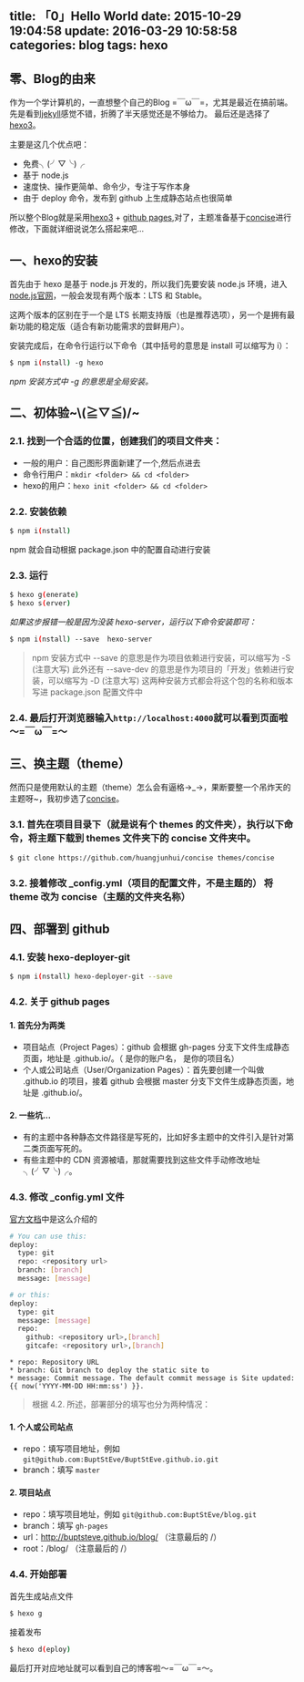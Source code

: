 title: 「0」Hello World
date: 2015-10-29 19:04:58
update: 2016-03-29 10:58:58
categories: blog
tags: hexo
---

## 零、Blog的由来
作为一个学计算机的，一直想整个自己的Blog =￣ω￣=，尤其是最近在搞前端。
先是看到[jekyll](http://jekyllcn.com/)感觉不错，折腾了半天感觉还是不够给力。
最后还是选择了[hexo3](https://hexo.io/)。

<!-- more -->

主要是这几个优点吧：

* 免费╮(╯▽╰)╭
* 基于 node.js
* 速度快、操作更简单、命令少，专注于写作本身
* 由于 deploy 命令，发布到 github 上生成静态站点也很简单

所以整个Blog就是采用[hexo3](https://hexo.io/) + [github pages](https://pages.github.com/),对了，主题准备基于[concise](https://github.com/huangjunhui/concise)进行修改，下面就详细说说怎么搭起来吧...

## 一、hexo的安装
首先由于 hexo 是基于 node.js 开发的，所以我们先要安装 node.js 环境，进入[node.js官网](https://nodejs.org/en/)，一般会发现有两个版本：LTS 和 Stable。

这两个版本的区别在于一个是 LTS 长期支持版（也是推荐选项），另一个是拥有最新功能的稳定版（适合有新功能需求的尝鲜用户）。

安装完成后，在命令行运行以下命令（其中括号的意思是 install 可以缩写为 i）：

```bash
$ npm i(nstall) -g hexo
```

*npm 安装方式中 -g 的意思是全局安装。*

## 二、初体验~\\(≧▽≦)/~
### 2.1. 找到一个合适的位置，创建我们的项目文件夹：
* 一般的用户：自己图形界面新建了一个,然后点进去
* 命令行用户：`mkdir <folder> && cd <folder>`
* hexo的用户：`hexo init <folder> && cd <folder>`

### 2.2. 安装依赖

```bash
$ npm i(nstall)
```

npm 就会自动根据 package.json 中的配置自动进行安装

### 2.3. 运行

```bash
$ hexo g(enerate)
$ hexo s(erver)
```

*如果这步报错一般是因为没装 hexo-server，运行以下命令安装即可：*

```bash
$ npm i(nstall) --save  hexo-server
```

> npm 安装方式中 --save 的意思是作为项目依赖进行安装，可以缩写为 -S (注意大写)
> 此外还有 --save-dev 的意思是作为项目的「开发」依赖进行安装，可以缩写为 -D (注意大写)
> 这两种安装方式都会将这个包的名称和版本写进 package.json 配置文件中

### 2.4. 最后打开浏览器输入`http://localhost:4000`就可以看到页面啦～=￣ω￣=～

## 三、换主题（theme）
然而只是使用默认的主题（theme）怎么会有逼格→_→，果断要整一个吊炸天的主题呀~，我初步选了[concise](https://github.com/huangjunhui/concise)。

### 3.1. 首先在项目目录下（就是说有个 themes 的文件夹），执行以下命令，将主题下载到 themes 文件夹下的 concise 文件夹中。

```bash
$ git clone https://github.com/huangjunhui/concise themes/concise
```

### 3.2. 接着修改 _config.yml（项目的配置文件，不是主题的） 将 theme 改为 concise（主题的文件夹名称）

## 四、部署到 github
### 4.1. 安装 hexo-deployer-git

```bash
$ npm i(nstall) hexo-deployer-git --save
```

### 4.2. 关于 github pages
#### 1. 首先分为两类
* 项目站点（Project Pages）：github 会根据 gh-pages 分支下文件生成静态页面，地址是 <yourName>.github.io/<projectName>。（<yourName> 是你的账户名，<projectName> 是你的项目名）
* 个人或公司站点（User/Organization Pages）：首先要创建一个叫做 <yourName>.github.io 的项目，接着 github 会根据 master 分支下文件生成静态页面，地址是 <yourName>.github.io/。

#### 2. 一些坑...
* 有的主题中各种静态文件路径是写死的，比如好多主题中的文件引入是针对第二类页面写死的。
* 有些主题中的 CDN 资源被墙，那就需要找到这些文件手动修改地址╮(╯▽╰)╭。

### 4.3. 修改 _config.yml 文件
[官方文档](https://github.com/hexojs/hexo-deployer-git)中是这么介绍的

```bash
# You can use this:
deploy:
  type: git
  repo: <repository url>
  branch: [branch]
  message: [message]

# or this:
deploy:
  type: git
  message: [message]
  repo:
    github: <repository url>,[branch]
    gitcafe: <repository url>,[branch]
```

```
* repo: Repository URL
* branch: Git branch to deploy the static site to
* message: Commit message. The default commit message is Site updated: {{ now('YYYY-MM-DD HH:mm:ss') }}.
```

> 根据 4.2. 所述，部署部分的填写也分为两种情况：

#### 1. 个人或公司站点
* repo：填写项目地址，例如 `git@github.com:BuptStEve/BuptStEve.github.io.git`
* branch：填写 `master`

#### 2. 项目站点
* repo：填写项目地址，例如 `git@github.com:BuptStEve/blog.git`
* branch：填写 `gh-pages`
* url：http://buptsteve.github.io/blog/ （注意最后的 /）
* root：/blog/ （注意最后的 /）

### 4.4. 开始部署
首先生成站点文件

```bash
$ hexo g
```

接着发布

```bash
$ hexo d(eploy)
```

最后打开对应地址就可以看到自己的博客啦～=￣ω￣=～。






